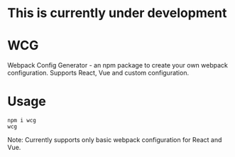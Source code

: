 # This is currently under development

# WCG
Webpack Config Generator - an npm package to create your own webpack configuration. Supports React, Vue and custom configuration.

# Usage
```
npm i wcg
wcg
```
Note: Currently supports only basic webpack configuration for React and Vue.